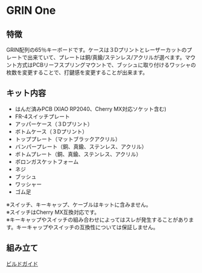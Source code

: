 # GRIN One

## 特徴
GRIN配列の65％キーボードです。ケースは３Dプリントとレーザーカットのプレートで出来ていて、プレートは銅/真鍮/ステンレス/アクリルが選べます。マウント方式はPCBリーフスプリングマウントで、ブッシュに取り付けるワッシャの枚数を変更することで、打鍵感を変更することが出来ます。

## キット内容
* はんだ済みPCB (XIAO RP2040、Cherry MX対応ソケット含む)
* FR-4スイッチプレート
* アッパーケース（３Dプリント）
* ボトムケース（３Dプリント）
* トッププレート（マットブラックアクリル）
* バンパープレート（銅、真鍮、ステンレス、アクリル）
* ボトムプレート（銅、真鍮、ステンレス、アクリル）
* ポロンガスケットフォーム
* ネジ
* ブッシュ
* ワッシャー
* ゴム足

※スイッチ、キーキャップ、ケーブルはキットに含みません。  
※スイッチはCherry MX互換対応です。  
※キーキャップやスイッチの組み合わせによってはスレが発生することがあります。キーキャップやスイッチの互換性については保証しません。  

## 組み立て
[ビルドガイド](https://policium.github.io/grin_one/)
